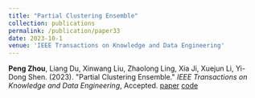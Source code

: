 ```yaml
---
title: "Partial Clustering Ensemble"
collection: publications
permalink: /publication/paper33
date: 2023-10-1
venue: 'IEEE Transactions on Knowledge and Data Engineering'
---
```

**Peng Zhou**, Liang Du, Xinwang Liu, Zhaolong Ling, Xia Ji, Xuejun Li, Yi-Dong Shen. (2023). &quot;Partial Clustering Ensemble.&quot; <i>IEEE Transactions on Knowledge and Data Engineering</i>, Accepted. [paper](http://Doctor-Nobody.github.io/papers/tkde2024.pdf) [code]( http://Doctor-Nobody.github.io/codes/code_PCE.zip)
